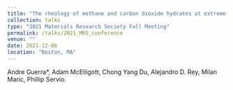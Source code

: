 ```yaml
---
title: "The rheology of methane and carbon dioxide hydrates at extreme high pressures for the development of climate change mitigating technologies"
collection: talks
type: "2021 Materials Research Society Fall Meeting"
permalink: /talks/2021_MRS_conference
venue: ""
date: 2021-12-06
location: "Boston, MA"
---
```


Andre Guerra*, Adam McElligott, Chong Yang Du, Alejandro D. Rey, Milan Maric, Phillip Servio.